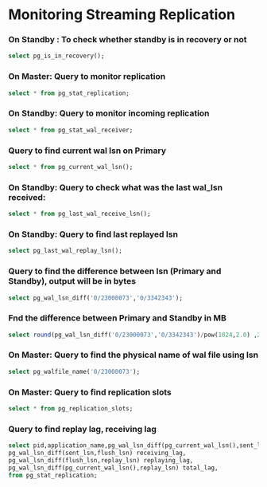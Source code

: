 # Monitoring Streaming Replication

### On Standby : To check whether standby is in recovery or not
```sql
select pg_is_in_recovery();
```

### On Master: Query to monitor replication
```sql
select * from pg_stat_replication;
```

### On Standby: Query to monitor incoming replication
```sql
select * from pg_stat_wal_receiver;
```

### Query to find current wal lsn on Primary
```sql
select * from pg_current_wal_lsn();
```

### On Standby: Query to check what was the last wal_lsn received:
```sql
select * from pg_last_wal_receive_lsn();
```

### On Standby: Query to find last replayed lsn
```sql
select pg_last_wal_replay_lsn();
```

### Query to find the difference between lsn (Primary and Standby), output will be in bytes
```sql
select pg_wal_lsn_diff('0/23000073','0/3342343');
```

### Fnd the difference between Primary and Standby in MB
```sql
select round(pg_wal_lsn_diff('0/23000073','0/3342343')/pow(1024,2.0) ,2) difference_in_mb;
```

### On Master: Query to find the physical name of wal file using lsn 
```sql
select pg_walfile_name('0/23000073');
```

### On Master: Query to find replication slots
```sql
select * from pg_replication_slots;
```

### Query to find replay lag, receiving lag
```sql
select pid,application_name,pg_wal_lsn_diff(pg_current_wal_lsn(),sent_lsn) sending_lag,
pg_wal_lsn_diff(sent_lsn,flush_lsn) receiving_lag,
pg_wal_lsn_diff(flush_lsn,replay_lsn) replaying_lag,
pg_wal_lsn_diff(pg_current_wal_lsn(),replay_lsn) total_lag,
from pg_stat_replication;
```
